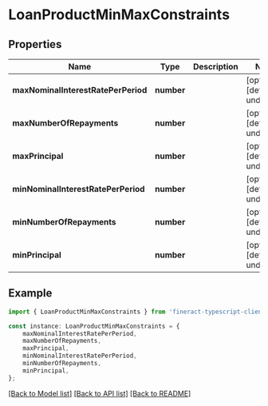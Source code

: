 # LoanProductMinMaxConstraints


## Properties

Name | Type | Description | Notes
------------ | ------------- | ------------- | -------------
**maxNominalInterestRatePerPeriod** | **number** |  | [optional] [default to undefined]
**maxNumberOfRepayments** | **number** |  | [optional] [default to undefined]
**maxPrincipal** | **number** |  | [optional] [default to undefined]
**minNominalInterestRatePerPeriod** | **number** |  | [optional] [default to undefined]
**minNumberOfRepayments** | **number** |  | [optional] [default to undefined]
**minPrincipal** | **number** |  | [optional] [default to undefined]

## Example

```typescript
import { LoanProductMinMaxConstraints } from 'fineract-typescript-client';

const instance: LoanProductMinMaxConstraints = {
    maxNominalInterestRatePerPeriod,
    maxNumberOfRepayments,
    maxPrincipal,
    minNominalInterestRatePerPeriod,
    minNumberOfRepayments,
    minPrincipal,
};
```

[[Back to Model list]](../README.md#documentation-for-models) [[Back to API list]](../README.md#documentation-for-api-endpoints) [[Back to README]](../README.md)
